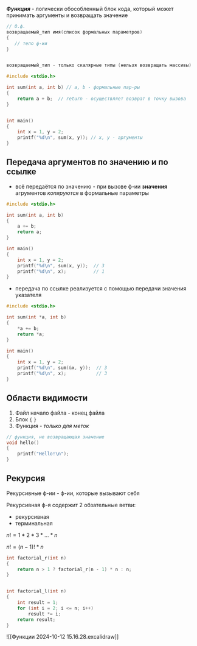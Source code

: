 
***Функция*** - логически обособленный блок кода, который может принимать аргументы и возвращать значение

```c
// О.ф.
возвращаемый_тип имя(список формальных параметров)
{
   // тело ф-ии
}


возвращаемый_тип - только скалярные типы (нельзя возвращать массивы)
```


```c
#include <stdio.h>

int sum(int a, int b) // a, b - формальные пар-ры
{
	return a + b;  // return - осуществляет возврат в точку вызова
}


int main()
{
	int x = 1, y = 2;
	printf("%d\n", sum(x, y)); // x, y - аргументы
}
```



## Передача аргументов по значению и по ссылке

- всё передаётся по значению - при вызове ф-ии **значения** агрументов *копируются* в формальные параметры

```c
#include <stdio.h>

int sum(int a, int b)
{
	a += b;
	return a;
}

int main()
{
	int x = 1, y = 2;
	printf("%d\n", sum(x, y));  // 3
	printf("%d\n", x);          // 1
}
```

- передача по ссылке реализуется с помощью передачи значения указателя

```c
#include <stdio.h>

int sum(int *a, int b)
{
	*a += b;
	return *a;
}

int main()
{
	int x = 1, y = 2;
	printf("%d\n", sum(&x, y));  // 3
	printf("%d\n", x);           // 3
}
```

## Области видимости

1. Файл   начало файла - конец файла 
2. Блок    `{` `}`
3. Функция - *только для меток*



```c
// функция, не возвращающая значение
void hello()
{
	printf("Hello!\n");
}
```


## Рекурсия

Рекурсивные ф-ии - ф-ии, которые вызывают себя

Рекурсивная ф-я содержит 2 обзательные ветви:
- рекурсивная
- терминальная


$n! = 1 * 2 * 3 * ... * n$

$n! = (n-1)! * n$



```c
int factorial_r(int n)
{
	return n > 1 ? factorial_r(n - 1) * n : n;
}


int factorial_l(int n)
{
	int result = 1;
	for (int i = 2; i <= n; i++)
		result *= i;
	return result; 
}

```


![[Функции 2024-10-12 15.16.28.excalidraw]]
